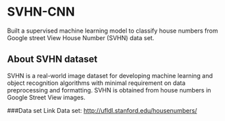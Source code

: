 # SVHN-CNN
Built a supervised machine learning model to classify house numbers from Google street View House Number (SVHN) data set.

## About SVHN dataset
SVHN is a real-world image dataset for developing machine learning and object recognition algorithms with minimal requirement on data preprocessing and formatting.
SVHN is obtained from house numbers in Google Street View images.

###Data set Link
Data set: http://ufldl.stanford.edu/housenumbers/
